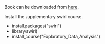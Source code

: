 Book can be downloaded from [here](https://leanpub.com/exdata).

Install the supplementary swirl course.

* install.packages("swirl")
* library(swirl)
* install_course("Exploratory_Data_Analysis")
